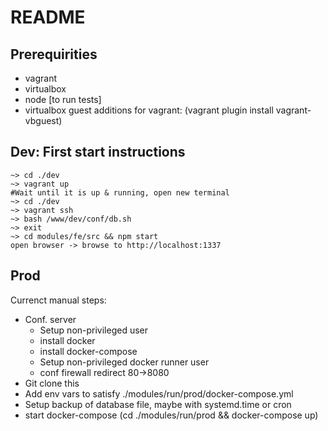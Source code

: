 # README
## Prerequirities
- vagrant
- virtualbox
- node [to run tests]
- virtualbox guest additions for vagrant: (vagrant plugin install vagrant-vbguest)

## Dev: First start instructions
    ~> cd ./dev  
    ~> vagrant up  
    #Wait until it is up & running, open new terminal
    ~> cd ./dev  
    ~> vagrant ssh  
    ~> bash /www/dev/conf/db.sh  
    ~> exit  
    ~> cd modules/fe/src && npm start  
    open browser -> browse to http://localhost:1337

## Prod
Currenct manual steps:  
* Conf. server
    * Setup non-privileged user
    * install docker
    * install docker-compose
    * Setup non-privileged docker runner user
    * conf firewall redirect 80->8080
* Git clone this
* Add env vars to satisfy ./modules/run/prod/docker-compose.yml
* Setup backup of database file, maybe with systemd.time or cron
* start docker-compose (cd ./modules/run/prod && docker-compose up)